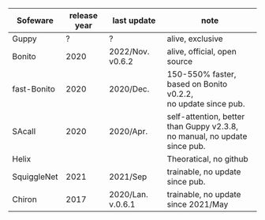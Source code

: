 |Sofeware|release year|last update|note|
|---|---|---|---|
|Guppy|?|?|alive, exclusive|
|Bonito|2020|2022/Nov. v0.6.2|alive, official, open source|
|fast-Bonito|2020|2020/Dec. |150-550% faster, based on Bonito v0.2.2,  <br> no update since pub.|
|SAcall|2020|2020/Apr.|self-attention, better than Guppy v2.3.8,  <br> no manual, no update since pub.|
|Helix|||Theoratical, no github|
|SquiggleNet|2021|2021/Sep|trainable, no update since pub.|
|Chiron|2017|2020/Lan. v.0.6.1|trainable, no update since 2021/May|